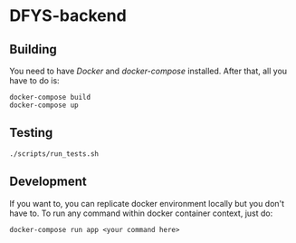 # DFYS-backend 

## Building
You need to have *Docker* and *docker-compose* installed.
After that, all you have to do is:
```
docker-compose build
docker-compose up
```

## Testing
```
./scripts/run_tests.sh
```

## Development
If you want to, you can replicate docker environment locally but you don't have to.
To run any command within docker container context, just do:
```
docker-compose run app <your command here>
```

